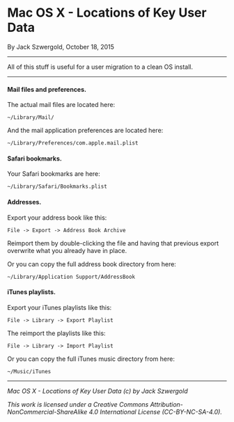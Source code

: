 # Mac OS X - Locations of Key User Data

By Jack Szwergold, October 18, 2015

***

All of this stuff is useful for a user migration to a clean OS install.

***

#### Mail files and preferences.

The actual mail files are located here:

    ~/Library/Mail/

And the mail application preferences are located here:

    ~/Library/Preferences/com.apple.mail.plist

#### Safari bookmarks.

Your Safari bookmarks are here:

    ~/Library/Safari/Bookmarks.plist

#### Addresses.

Export your address book like this:

    File -> Export -> Address Book Archive

Reimport them by double-clicking the file and having that previous export overwrite what you already have in place.

Or you can copy the full address book directory from here:

    ~/Library/Application Support/AddressBook

#### iTunes playlists.

Export your iTunes playlists like this:

    File -> Library -> Export Playlist

The reimport the  playlists like this:

    File -> Library -> Import Playlist

Or you can copy the full iTunes music  directory from here:

    ~/Music/iTunes

***

*Mac OS X - Locations of Key User Data (c) by Jack Szwergold*

*This work is licensed under a Creative Commons Attribution-NonCommercial-ShareAlike 4.0 International License (CC-BY-NC-SA-4.0).*